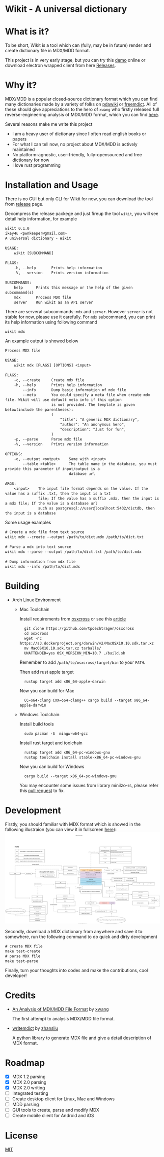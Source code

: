 # Wikit - A universal dictionary

# What is it?

To be short, Wikit is a tool which can (fully, may be in future) render and create dictionary file
in MDX/MDD format.

This project is in very early stage, but you can try this [demo](http://106.53.152.194/wikit/)
online or download electron wrapped client from here
[Releases](https://github.com/ikey4u/wikit/releases).

# Why it?

MDX/MDD is a popular closed-source dictionary format which you can find many dictionaries made by a
variety of folks on [pdawiki](https://www.pdawiki.com) or [freemdict](https://freemdict.com/).
All of these should give appreciations to the hero of `xwang` who firstly released full
reverse-engineering analysis of MDX/MDD format, which you can find
[here](https://bitbucket.org/xwang/mdict-analysis/src/master/).

Several reasons make me write this project

- I am a heavy user of dictionary since I often read english books or papers
- For what I can tell now, no project about MDX/MDD is actively maintained
- No platform-agnostic, user-friendly, fully-opensourced and free dictionary for now
- I love rust programming

# Installation and Usage

There is no GUI but only CLI for Wikit for now, you can download the tool from [release](https://github.com/ikey4u/wikit/releases) page.

Decompress the release packege and just fireup the tool `wikit`, you will see detail help information,
for example

    wikit 0.1.0
    ikey4u <pwnkeeper@gmail.com>
    A universal dictionary - Wikit

    USAGE:
        wikit [SUBCOMMAND]

    FLAGS:
        -h, --help       Prints help information
        -V, --version    Prints version information

    SUBCOMMANDS:
        help      Prints this message or the help of the given subcommand(s)
        mdx       Process MDX file
        server    Run wikit as an API server

There are serveral subcommands: `mdx` and `server`. However `server` is not stable for now,
please use it carefully. For `mdx` subcommand, you can print its help information using following command

    wikit mdx

An example output is showed below

    Process MDX file

    USAGE:
        wikit mdx [FLAGS] [OPTIONS] <input>

    FLAGS:
        -c, --create     Create mdx file
        -h, --help       Prints help information
            --info       Dump basic information of mdx file
            --meta       You could specify a meta file when create mdx file. Wikit will use default meta info if this option
                         is not provided. The template is given below(include the parentheses):
                         (
                             "title": "A generic MDX dictionary",
                             "author": "An anonymous hero",
                             "description": "Just for fun",
                         )
        -p, --parse      Parse mdx file
        -V, --version    Prints version information

    OPTIONS:
        -o, --output <output>    Same with <input>
            --table <table>      The table name in the database, you must provide this parameter if input/output is a
                                 database url

    ARGS:
        <input>    The input file format depends on the value. If the value has a suffix .txt, then the input is a txt
                   file; If the value has a suffix .mdx, then the input is a mdx file; If the value is a database url
                   such as postgresql://user@localhost:5432/dictdb, then the input is a database

Some usage examples

    # Create a mdx file from text source
    wikit mdx --create --output /path/to/dict.mdx /path/to/dict.txt

    # Parse a mdx into text source
    wikit mdx --parse --output /path/to/dict.txt /path/to/dict.mdx

    # Dump information from mdx file
    wikit mdx --info /path/to/dict.mdx

# Building

- Arch Linux Environment

    - Mac Toolchain

        Install requirements from [osxcross](https://github.com/tpoechtrager/osxcross) or see this
        [article](https://wapl.es/rust/2019/02/17/rust-cross-compile-linux-to-macos.html)

            git clone https://github.com/tpoechtrager/osxcross
            cd osxcross
            wget -nc https://s3.dockerproject.org/darwin/v2/MacOSX10.10.sdk.tar.xz
            mv MacOSX10.10.sdk.tar.xz tarballs/
            UNATTENDED=yes OSX_VERSION_MIN=10.7 ./build.sh

        Remember to add `/path/to/osxcross/target/bin` to your `PATH`.

        Then add rust apple target

            rustup target add x86_64-apple-darwin

        Now you can build for Mac

            CC=o64-clang CXX=o64-clang++ cargo build --target x86_64-apple-darwin

    - Windows Toolchain

        Install build tools

            sudo pacman -S  mingw-w64-gcc

        Install rust target and toolchain

            rustup target add x86_64-pc-windows-gnu
            rustup toolchain install stable-x86_64-pc-windows-gnu

        Now you can build for Windows

            cargo build --target x86_64-pc-windows-gnu

        You may encounter some issues from library minilzo-rs, please refer this
        [pull request](https://github.com/gmg137/minilzo-rs/pull/2) to fix.

# Development

Firstly, you should familiar with MDX format which is showed in the following illustraion (you can
view it in fullscreen [here](https://raw.githubusercontent.com/ikey4u/wikit/master/docs/imgs/mdx-format.svg)):
![mdx format](./docs/imgs/mdx-format.svg "mdx format")

Secondly, download a MDX dictionary from anywhere and save it to somewhere, run the following
command to do quick and dirty development

    # create MDX file
    make test-create
    # parse MDX file
    make test-parse

Finally, turn your thoughts into codes and make the contributions, cool developer!

# Credits

- [An Analysis of MDX/MDD File Format](https://bitbucket.org/xwang/mdict-analysis/src/master/) by [xwang](https://bitbucket.org/xwang)

    The first attempt to analysis MDX/MDD file format.

- [writemdict](https://github.com/zhansliu/writemdict) by [zhansliu](https://github.com/zhansliu)
  
    A python library to generate MDX file and give a detail description of MDX format.

# Roadmap

- [x] MDX 1.2 parsing
- [x] MDX 2.0 parsing
- [x] MDX 2.0 writing
- [ ] Integrated testing
- [ ] Create desktop client for Linux, Mac and Windows
- [ ] MDD parsing
- [ ] GUI tools to create, parse and modify MDX
- [ ] Create mobile client for Android and iOS

# License

[MIT](./LICENSE)

